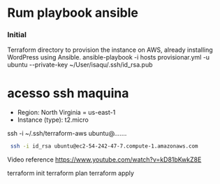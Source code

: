 # Rum playbook ansible
### Initial
Terraform directory to provision the instance on AWS, already installing WordPress using Ansible.
ansible-playbook -i hosts provisionar.yml -u ubuntu --private-key ~/User/isaqu/.ssh/id_rsa.pub

# acesso ssh maquina
- Region: North Virginia = us-east-1
- Instance (type): t2.micro

ssh -i ~/.ssh/terraform-aws ubuntu@.......

```sh
 ssh -i id_rsa ubuntu@ec2-54-242-47-7.compute-1.amazonaws.com
```
Video reference https://www.youtube.com/watch?v=kD81bKwkZ8E

terraform init
terraform plan
terraform apply
